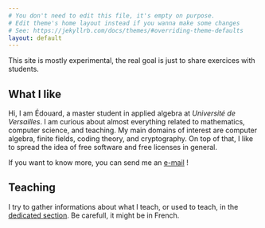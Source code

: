 ```yaml
---
# You don't need to edit this file, it's empty on purpose.
# Edit theme's home layout instead if you wanna make some changes
# See: https://jekyllrb.com/docs/themes/#overriding-theme-defaults
layout: default
---
```


This site is mostly experimental, the real goal is just to share exercices
with students.

## What I like

Hi, I am Édouard, a master student in applied algebra at *Université de
Versailles*. I am curious about almost everything related to mathematics,
computer science, and teaching. My main domains of interest are computer algebra,
finite fields, coding theory, and cryptography. On top of
that, I like to spread the idea of free software and free licenses in general.

If you want to know more, you can send me an
[e-mail](mailto:edouard.rousseau@u-psud.fr) !

## Teaching

I try to gather informations about what I teach, or used to teach, in the [dedicated section](teaching). Be carefull, it might be in French.

